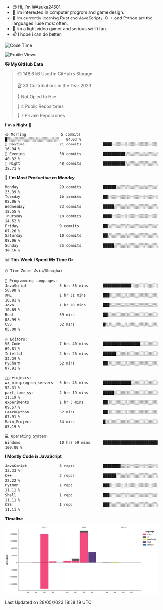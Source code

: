 - 😊 Hi, I’m @Asuka24601
- 👀 I’m interested in computer progrom and game design.
- 🌱 I’m currently learning Rust and JavaScript，C++ and Python are the languages I use most often.
- 💞️ I’m a light video gamer and serious sci-fi fan.
- 📫 I hope i can do better.

<!--START_SECTION:waka-->
![Code Time](http://img.shields.io/badge/Code%20Time-371%20hrs%204%20mins-blue)

![Profile Views](http://img.shields.io/badge/Profile%20Views-4-blue)

**🐱 My GitHub Data** 

> 📦 148.6 kB Used in GitHub's Storage 
 > 
> 🏆 33 Contributions in the Year 2023
 > 
> 🚫 Not Opted to Hire
 > 
> 📜 4 Public Repositories 
 > 
> 🔑 7 Private Repositories 
 > 
**I'm a Night 🦉** 

```text
🌞 Morning                5 commits           █░░░░░░░░░░░░░░░░░░░░░░░░   04.03 % 
🌆 Daytime                21 commits          ████░░░░░░░░░░░░░░░░░░░░░   16.94 % 
🌃 Evening                50 commits          ██████████░░░░░░░░░░░░░░░   40.32 % 
🌙 Night                  48 commits          ██████████░░░░░░░░░░░░░░░   38.71 % 
```
📅 **I'm Most Productive on Monday** 

```text
Monday                   29 commits          ██████░░░░░░░░░░░░░░░░░░░   23.39 % 
Tuesday                  10 commits          ██░░░░░░░░░░░░░░░░░░░░░░░   08.06 % 
Wednesday                23 commits          █████░░░░░░░░░░░░░░░░░░░░   18.55 % 
Thursday                 18 commits          ████░░░░░░░░░░░░░░░░░░░░░   14.52 % 
Friday                   9 commits           ██░░░░░░░░░░░░░░░░░░░░░░░   07.26 % 
Saturday                 10 commits          ██░░░░░░░░░░░░░░░░░░░░░░░   08.06 % 
Sunday                   25 commits          █████░░░░░░░░░░░░░░░░░░░░   20.16 % 
```


📊 **This Week I Spent My Time On** 

```text
🕑︎ Time Zone: Asia/Shanghai

💬 Programming Languages: 
JavaScript               5 hrs 36 mins       █████████████░░░░░░░░░░░░   50.98 % 
XML                      1 hr 11 mins        ███░░░░░░░░░░░░░░░░░░░░░░   10.81 % 
Java                     1 hr 10 mins        ███░░░░░░░░░░░░░░░░░░░░░░   10.69 % 
Rust                     59 mins             ██░░░░░░░░░░░░░░░░░░░░░░░   08.99 % 
CSS                      32 mins             █░░░░░░░░░░░░░░░░░░░░░░░░   05.00 % 

🔥 Editors: 
VS Code                  7 hrs 40 mins       █████████████████░░░░░░░░   69.81 % 
IntelliJ                 2 hrs 26 mins       ██████░░░░░░░░░░░░░░░░░░░   22.28 % 
PyCharm                  52 mins             ██░░░░░░░░░░░░░░░░░░░░░░░   07.91 % 

🐱‍💻 Projects: 
wx_miniprogron_servers   5 hrs 45 mins       █████████████░░░░░░░░░░░░   52.31 % 
part_time_sys            2 hrs 19 mins       █████░░░░░░░░░░░░░░░░░░░░   21.19 % 
experiments              1 hr 3 mins         ██░░░░░░░░░░░░░░░░░░░░░░░   09.57 % 
LearnPython              52 mins             ██░░░░░░░░░░░░░░░░░░░░░░░   07.91 % 
Main_Project             34 mins             █░░░░░░░░░░░░░░░░░░░░░░░░   05.19 % 

💻 Operating System: 
Windows                  10 hrs 59 mins      █████████████████████████   100.00 % 
```

**I Mostly Code in JavaScript** 

```text
JavaScript               3 repos             ████████░░░░░░░░░░░░░░░░░   33.33 % 
C++                      2 repos             ██████░░░░░░░░░░░░░░░░░░░   22.22 % 
Python                   1 repo              ███░░░░░░░░░░░░░░░░░░░░░░   11.11 % 
Shell                    1 repo              ███░░░░░░░░░░░░░░░░░░░░░░   11.11 % 
CSS                      1 repo              ███░░░░░░░░░░░░░░░░░░░░░░   11.11 % 
```



**Timeline**

![Lines of Code chart](https://raw.githubusercontent.com/Asuka24601/Asuka24601/main/assets/bar_graph.png)


 Last Updated on 28/05/2023 18:38:19 UTC
<!--END_SECTION:waka-->
